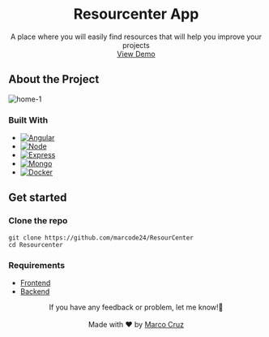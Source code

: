 <div align="center">
  <h1 align="center">Resourcenter App</h1>
  <p align="center">
    A place where you will easily find resources that will help you improve your projects
    <br />
    <a href="https://resourcenter.netlify.app/" target="_blank">View Demo</a>
  </p>
</div>

## About the Project

![home-1](https://res.cloudinary.com/dfeujtobk/image/upload/v1662926544/Resourcenter/Prevs/desktop/1_s6jy7l.png)

### Built With

- [![Angular][angular.io]][angular-url]
- [![Node][nodejs]][node-url]
- [![Express][express]][express-url]
- [![Mongo][mongo]][mongo-url]
- [![Docker][docker]][docker-url]

## Get started

### Clone the repo

```shell
git clone https://github.com/marcode24/ResourCenter
cd Resourcenter
```

### Requirements

- [Frontend](frontend/README.md)
- [Backend](backend/README.md)

[angular.io]: https://img.shields.io/badge/Angular-DD0031?style=for-the-badge&logo=angular&logoColor=white
[angular-url]: https://angular.io/
[nodejs]: https://img.shields.io/badge/Nodejs-339933?style=for-the-badge&logo=nodedotjs&logoColor=white
[node-url]: https://nodejs.org/en/
[mongo]: https://img.shields.io/badge/Mongo-47A248?style=for-the-badge&logo=mongodb&logoColor=white
[mongo-url]: https://www.mongodb.com/en/
[express]: https://img.shields.io/badge/Express-000000?style=for-the-badge&logo=express&logoColor=white
[express-url]: https://expressjs.com/
[docker]: https://img.shields.io/badge/docker-2496ED?style=for-the-badge&logo=docker&logoColor=white
[docker-url]: https://www.docker.com/

<p align="center">
  If you have any feedback or problem, let me know!🤘
  <br><br>
  Made with ❤️ by <a href="https://github.com/marcode24">Marco Cruz</a>
</p>
